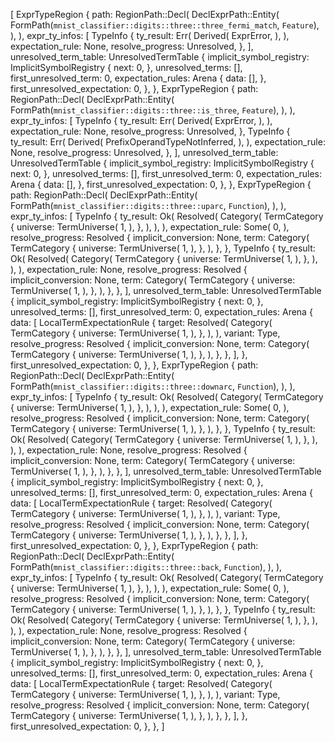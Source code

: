 [
    ExprTypeRegion {
        path: RegionPath::Decl(
            DeclExprPath::Entity(
                FormPath(`mnist_classifier::digits::three::three_fermi_match`, `Feature`),
            ),
        ),
        expr_ty_infos: [
            TypeInfo {
                ty_result: Err(
                    Derived(
                        ExprError,
                    ),
                ),
                expectation_rule: None,
                resolve_progress: Unresolved,
            },
        ],
        unresolved_term_table: UnresolvedTermTable {
            implicit_symbol_registry: ImplicitSymbolRegistry {
                next: 0,
            },
            unresolved_terms: [],
            first_unresolved_term: 0,
            expectation_rules: Arena {
                data: [],
            },
            first_unresolved_expectation: 0,
        },
    },
    ExprTypeRegion {
        path: RegionPath::Decl(
            DeclExprPath::Entity(
                FormPath(`mnist_classifier::digits::three::is_three`, `Feature`),
            ),
        ),
        expr_ty_infos: [
            TypeInfo {
                ty_result: Err(
                    Derived(
                        ExprError,
                    ),
                ),
                expectation_rule: None,
                resolve_progress: Unresolved,
            },
            TypeInfo {
                ty_result: Err(
                    Derived(
                        PrefixOperandTypeNotInferred,
                    ),
                ),
                expectation_rule: None,
                resolve_progress: Unresolved,
            },
        ],
        unresolved_term_table: UnresolvedTermTable {
            implicit_symbol_registry: ImplicitSymbolRegistry {
                next: 0,
            },
            unresolved_terms: [],
            first_unresolved_term: 0,
            expectation_rules: Arena {
                data: [],
            },
            first_unresolved_expectation: 0,
        },
    },
    ExprTypeRegion {
        path: RegionPath::Decl(
            DeclExprPath::Entity(
                FormPath(`mnist_classifier::digits::three::uparc`, `Function`),
            ),
        ),
        expr_ty_infos: [
            TypeInfo {
                ty_result: Ok(
                    Resolved(
                        Category(
                            TermCategory {
                                universe: TermUniverse(
                                    1,
                                ),
                            },
                        ),
                    ),
                ),
                expectation_rule: Some(
                    0,
                ),
                resolve_progress: Resolved {
                    implicit_conversion: None,
                    term: Category(
                        TermCategory {
                            universe: TermUniverse(
                                1,
                            ),
                        },
                    ),
                },
            },
            TypeInfo {
                ty_result: Ok(
                    Resolved(
                        Category(
                            TermCategory {
                                universe: TermUniverse(
                                    1,
                                ),
                            },
                        ),
                    ),
                ),
                expectation_rule: None,
                resolve_progress: Resolved {
                    implicit_conversion: None,
                    term: Category(
                        TermCategory {
                            universe: TermUniverse(
                                1,
                            ),
                        },
                    ),
                },
            },
        ],
        unresolved_term_table: UnresolvedTermTable {
            implicit_symbol_registry: ImplicitSymbolRegistry {
                next: 0,
            },
            unresolved_terms: [],
            first_unresolved_term: 0,
            expectation_rules: Arena {
                data: [
                    LocalTermExpectationRule {
                        target: Resolved(
                            Category(
                                TermCategory {
                                    universe: TermUniverse(
                                        1,
                                    ),
                                },
                            ),
                        ),
                        variant: Type,
                        resolve_progress: Resolved {
                            implicit_conversion: None,
                            term: Category(
                                TermCategory {
                                    universe: TermUniverse(
                                        1,
                                    ),
                                },
                            ),
                        },
                    },
                ],
            },
            first_unresolved_expectation: 0,
        },
    },
    ExprTypeRegion {
        path: RegionPath::Decl(
            DeclExprPath::Entity(
                FormPath(`mnist_classifier::digits::three::downarc`, `Function`),
            ),
        ),
        expr_ty_infos: [
            TypeInfo {
                ty_result: Ok(
                    Resolved(
                        Category(
                            TermCategory {
                                universe: TermUniverse(
                                    1,
                                ),
                            },
                        ),
                    ),
                ),
                expectation_rule: Some(
                    0,
                ),
                resolve_progress: Resolved {
                    implicit_conversion: None,
                    term: Category(
                        TermCategory {
                            universe: TermUniverse(
                                1,
                            ),
                        },
                    ),
                },
            },
            TypeInfo {
                ty_result: Ok(
                    Resolved(
                        Category(
                            TermCategory {
                                universe: TermUniverse(
                                    1,
                                ),
                            },
                        ),
                    ),
                ),
                expectation_rule: None,
                resolve_progress: Resolved {
                    implicit_conversion: None,
                    term: Category(
                        TermCategory {
                            universe: TermUniverse(
                                1,
                            ),
                        },
                    ),
                },
            },
        ],
        unresolved_term_table: UnresolvedTermTable {
            implicit_symbol_registry: ImplicitSymbolRegistry {
                next: 0,
            },
            unresolved_terms: [],
            first_unresolved_term: 0,
            expectation_rules: Arena {
                data: [
                    LocalTermExpectationRule {
                        target: Resolved(
                            Category(
                                TermCategory {
                                    universe: TermUniverse(
                                        1,
                                    ),
                                },
                            ),
                        ),
                        variant: Type,
                        resolve_progress: Resolved {
                            implicit_conversion: None,
                            term: Category(
                                TermCategory {
                                    universe: TermUniverse(
                                        1,
                                    ),
                                },
                            ),
                        },
                    },
                ],
            },
            first_unresolved_expectation: 0,
        },
    },
    ExprTypeRegion {
        path: RegionPath::Decl(
            DeclExprPath::Entity(
                FormPath(`mnist_classifier::digits::three::back`, `Function`),
            ),
        ),
        expr_ty_infos: [
            TypeInfo {
                ty_result: Ok(
                    Resolved(
                        Category(
                            TermCategory {
                                universe: TermUniverse(
                                    1,
                                ),
                            },
                        ),
                    ),
                ),
                expectation_rule: Some(
                    0,
                ),
                resolve_progress: Resolved {
                    implicit_conversion: None,
                    term: Category(
                        TermCategory {
                            universe: TermUniverse(
                                1,
                            ),
                        },
                    ),
                },
            },
            TypeInfo {
                ty_result: Ok(
                    Resolved(
                        Category(
                            TermCategory {
                                universe: TermUniverse(
                                    1,
                                ),
                            },
                        ),
                    ),
                ),
                expectation_rule: None,
                resolve_progress: Resolved {
                    implicit_conversion: None,
                    term: Category(
                        TermCategory {
                            universe: TermUniverse(
                                1,
                            ),
                        },
                    ),
                },
            },
        ],
        unresolved_term_table: UnresolvedTermTable {
            implicit_symbol_registry: ImplicitSymbolRegistry {
                next: 0,
            },
            unresolved_terms: [],
            first_unresolved_term: 0,
            expectation_rules: Arena {
                data: [
                    LocalTermExpectationRule {
                        target: Resolved(
                            Category(
                                TermCategory {
                                    universe: TermUniverse(
                                        1,
                                    ),
                                },
                            ),
                        ),
                        variant: Type,
                        resolve_progress: Resolved {
                            implicit_conversion: None,
                            term: Category(
                                TermCategory {
                                    universe: TermUniverse(
                                        1,
                                    ),
                                },
                            ),
                        },
                    },
                ],
            },
            first_unresolved_expectation: 0,
        },
    },
]